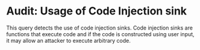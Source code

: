 # Audit: Usage of Code Injection sink

This query detects the use of code injection sinks. Code injection sinks are functions that execute code and if the code is constructed using user input, it may allow an attacker to execute arbitrary code.

